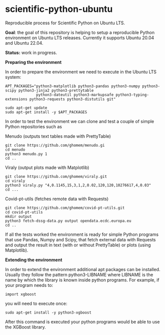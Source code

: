 # scientific-python-ubuntu
Reproducible process for Scientific Python on Ubuntu LTS.

**Goal**: the goal of this repository is helping to setup a reproducible Python environment on Ubuntu LTS releases. Currently it supports Ubuntu 20.04 and Ubuntu 22.04.

**Status:** work in progress.


**Preparing the environment**

In order to prepare the environment we need to execute in the Ubuntu LTS system:
```
APT_PACKAGES="python3-matplotlib python3-pandas python3-numpy python3-scipy python3-jinja2 python3-prettytable
              python3-dateutil python3-markupsafe python3-typing-extensions python3-requests python3-distutils git"

sudo apt-get update
sudo apt-get install -y $APT_PACKAGES
```

In order to test the environment we can clone and test a couple of simple Python repositories such as

Menudo (outputs text tables made with PrettyTable)
```
git clone https://github.com/ghomem/menudo.gi
cd menudo
python3 menudo.py 1
cd ..
```

Viraly (output plots made with Matplotlib)
```
git clone https://github.com/ghomem/viraly.git
cd viraly
python3 viraly.py "4,0.1145,15,3,1,2,0.02,120,120,10276617,4,0.03"
cd ...
```

Covid-pt-utils (fetches remote data with Requests)
```
git clone https://github.com/ghomem/covid-pt-utils.git
cd covid-pt-utils
mkdir output
python3 fetch-dssg-data.py output opendata.ecdc.europa.eu
cd ..
```
If all the tests worked the environment is ready for simple Python programs that use Pandas, Numpy and Scipy, that fetch external data with Requests and output the result in text (with or without PrettyTable) or plots (using Matplotlib).

**Extending the environment**

In order to extend the environment additional apt packages can be installed. Usually they follow the pattern python3-LIBNAME where LIBNAME is the name by which the library is known inside python programs. For example, if your program needs to:

```
import xgboost
```

you will need to execute once:

```
sudo apt-get install -y python3-xgboost
```

After this command is executed your python programs would be able to use the XGBoost library.
